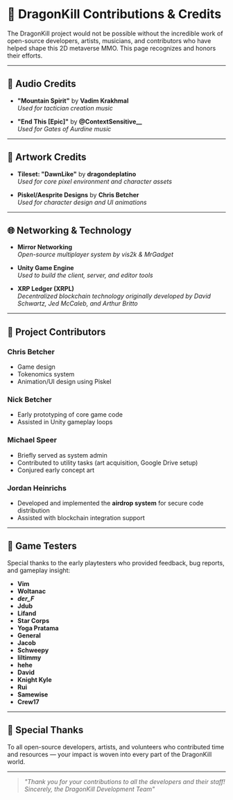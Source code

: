 # 🙏 DragonKill Contributions & Credits

The DragonKill project would not be possible without the incredible work of open-source developers, artists, musicians, and contributors who have helped shape this 2D metaverse MMO. This page recognizes and honors their efforts.

---

## 🎵 Audio Credits

- **"Mountain Spirit"** by **Vadim Krakhmal**  
  _Used for tactician creation music_

- **"End This [Epic]"** by **@ContextSensitive__**  
  _Used for Gates of Aurdine music_

---

## 🎨 Artwork Credits

- **Tileset: "DawnLike"** by **dragondeplatino**  
  _Used for core pixel environment and character assets_

- **Piskel/Aesprite Designs** by **Chris Betcher**  
  _Used for character design and UI animations_

---

## 🌐 Networking & Technology

- **Mirror Networking**  
  _Open-source multiplayer system by vis2k & MrGadget_

- **Unity Game Engine**  
  _Used to build the client, server, and editor tools_

- **XRP Ledger (XRPL)**  
  _Decentralized blockchain technology originally developed by David Schwartz, Jed McCaleb, and Arthur Britto_

---

## 👥 Project Contributors

### **Chris Betcher**  
- Game design  
- Tokenomics system  
- Animation/UI design using Piskel

### **Nick Betcher**  
- Early prototyping of core game code  
- Assisted in Unity gameplay loops

### **Michael Speer**  
- Briefly served as system admin 
- Contributed to utility tasks (art acquisition, Google Drive setup)  
- Conjured early concept art

### **Jordan Heinrichs**  
- Developed and implemented the **airdrop system** for secure code distribution  
- Assisted with blockchain integration support

---

## 🧪 Game Testers

Special thanks to the early playtesters who provided feedback, bug reports, and gameplay insight:

- **Vim**  
- **Woltanac**  
- **_der_F_**
- **Jdub**
- **Lifand**
- **Star Corps**  
- **Yoga Pratama**
- **General**
- **Jacob**
- **Schweepy**
- **liltimmy**
- **hehe**
- **David**
- **Knight Kyle**
- **Rui**
- **Samewise**
- **Crew17**

---

## 💚 Special Thanks

To all open-source developers, artists, and volunteers who contributed time and resources — your impact is woven into every part of the DragonKill world.

---

> _"Thank you for your contributions to all the developers and their staff!_  
> _Sincerely, the DragonKill Development Team"_
